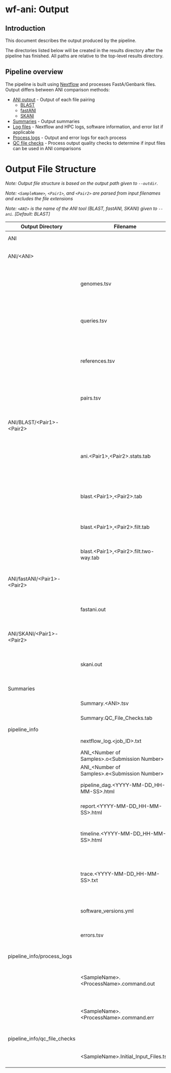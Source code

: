 # wf-ani: Output

## Introduction

This document describes the output produced by the pipeline.

The directories listed below will be created in the results directory after the pipeline has finished. All paths are relative to the top-level results directory.

## Pipeline overview

The pipeline is built using [Nextflow](https://www.nextflow.io/) and processes FastA/Genbank files. Output differs between ANI comparison methods:

- [ANI output](#ani) - Output of each file pairing
    - [BLAST](#blast)
    - [fastANI](#fastani)
    - [SKANI](#skani)
- [Summaries](#summaries) - Output summaries
- [Log files](#pipeline_info) - Nextflow and HPC logs, software information, and error list if applicable
- [Process logs](#process-logs) - Output and error logs for each process
- [QC file checks](#qc-file-checks) - Process output quality checks to determine if input files can be used in ANI comparisons

# Output File Structure

_Note: Output file structure is based on the output path given to `--outdir`._

_Note: `<SampleName>`, `<Pair1>`, and `<Pair2>` are parsed from input filenames and excludes the file extensions_

_Note: `<ANI>` is the name of the ANI tool (BLAST, fastANI, SKANI) given to `--ani`. \[Default: BLAST\]_

| Output Directory                                        | Filename                                          | Explanation                                                                            |
| ------------------------------------------------------- | ------------------------------------------------- | -------------------------------------------------------------------------------------- |
| <a id="ani">ANI</a>                                     |                                                   | **ANI output directory**                                                               |
| ANI/\<ANI\>                                             |                                                   | Output for specified ANI tool                                                          |
|                                                         | genomes.tsv                                       | List of all input genomes when comparing all files vs each other                       |
|                                                         | queries.tsv                                       | List of query genome(s) when comparing a query vs a reference panel                    |
|                                                         | references.tsv                                    | List of all reference genomes when comparing a query vs a reference panel              |
|                                                         | pairs.tsv                                         | List of all pairings of genomes that are found in genomes.tsv                          |
| <a id="blast">ANI/BLAST/\<Pair1\>-\<Pair2\></a>         |                                                   | BLAST (ANIb) output for each file pairing                                              |
|                                                         | ani.\<Pair1\>,\<Pair2\>.stats.tab                 | ANI of each pair and their combined bidirectional ANI when performing ANIb             |
|                                                         | blast.\<Pair1\>,\<Pair2\>.tab                     | BLAST output of each fragment of \<Pair2\> vs reference \<Pair2\> when performing ANIb |
|                                                         | blast.\<Pair1\>,\<Pair2\>.filt.tab                | Filtered BLAST output when performing ANIb                                             |
|                                                         | blast.\<Pair1\>,\<Pair2\>.filt.two-way.tab        | Filtered bidirectional BLAST output when performing ANIb                               |
| <a id="fastani">ANI/fastANI/\<Pair1\>-\<Pair2\></a>     |                                                   | fastANI output for each file pairing                                                   |
|                                                         | fastani.out                                       | ANI output of \<Pair1\> vs \<Pair2\> when performing fastANI                           |
| <a id="skani">ANI/SKANI/\<Pair1\>-\<Pair2\></a>         |                                                   | SKANI output for each file pairing                                                     |
|                                                         | skani.out                                         | ANI output of \<Pair1\> vs \<Pair2\> when performing skani                             |
| <a id="summaries">Summaries</a>                         |                                                   | Output summary files                                                                   |
|                                                         | Summary.\<ANI\>.tsv                               | ANI summary of all samples                                                             |
|                                                         | Summary.QC_File_Checks.tab                        | Summary of QC file checks                                                              |
| <a id="pipeline_info">pipeline_info</a>                 |                                                   | **Log files**                                                                          |
|                                                         | nextflow_log.<job_ID>.txt                         | Log output from Nextflow                                                               |
|                                                         | ANI\_\<Number of Samples\>.o\<Submission Number\> | HPC output report                                                                      |
|                                                         | ANI\_\<Number of Samples\>.e\<Submission Number\> | HPC error report                                                                       |
|                                                         | pipeline_dag.\<YYYY-MM-DD_HH-MM-SS\>.html         | Direct acrylic graph of workflow                                                       |
|                                                         | report.\<YYYY-MM-DD_HH-MM-SS\>.html               | Nextflow summary report of workflow                                                    |
|                                                         | timeline.\<YYYY-MM-DD_HH-MM-SS\>.html             | Nextflow execution timeline of each process in workflow                                |
|                                                         | trace.\<YYYY-MM-DD_HH-MM-SS\>.txt                 | Nextflow execution tracing of workflow, which includes percent of CPU and memory usage |
|                                                         | software_versions.yml                             | Versions of software used in each process                                              |
|                                                         | errors.tsv                                        | Errors file if errors exist and summarizes the errors                                  |
| <a id="process-logs">pipeline_info/process_logs</a>     |                                                   | **Process log files**                                                                  |
|                                                         | \<SampleName\>.\<ProcessName\>.command.out        | Standard output for \<SampleName\> during process \<ProcessName\>                      |
|                                                         | \<SampleName\>.\<ProcessName\>.command.err        | Standard error for \<SampleName\> during process \<ProcessName\>                       |
| <a id="qc-file-checks">pipeline_info/qc_file_checks</a> |                                                   | **QC file check log files**                                                            |
|                                                         | \<SampleName\>.Initial_Input_Files.tsv            | Initial Fasta/Genbank File Check                                                       |

